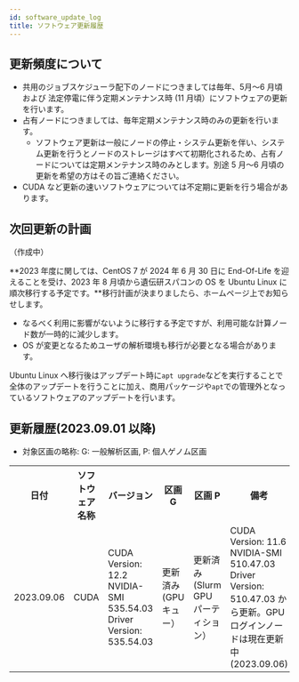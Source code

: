 ```yaml
---
id: software_update_log
title: ソフトウェア更新履歴
---
```



## 更新頻度について

- 共用のジョブスケジューラ配下のノードにつきましては毎年、5月～6 月頃および 法定停電に伴う定期メンテナンス時 (11 月頃）にソフトウェアの更新を行います。
- 占有ノードにつきましては、毎年定期メンテナンス時のみの更新を行います。
    - ソフトウェア更新は一般にノードの停止・システム更新を伴い、システム更新を行うとノードのストレージはすべて初期化されるため、占有ノードについては定期メンテナンス時のみとします。別途 5 月～6 月頃の更新を希望の方はその旨ご連絡ください。
- CUDA など更新の速いソフトウェアについては不定期に更新を行う場合があります。


## 次回更新の計画

（作成中）

**2023 年度に関しては、CentOS 7 が 2024 年 6 月 30 日に End-Of-Life を迎えることを受け、2023 年 8 月頃から遺伝研スパコンの OS を Ubuntu Linux に順次移行する予定です。**移行計画が決まりましたら、ホームページ上でお知らせします。
- なるべく利用に影響がないように移行する予定ですが、利用可能な計算ノード数が一時的に減少します。
- OS が変更となるためユーザの解析環境も移行が必要となる場合があります。


Ubuntu Linux へ移行後はアップデート時に`apt upgrade`などを実行することで全体のアップデートを行うことに加え、商用パッケージや`apt`での管理外となっているソフトウェアのアップデートを行います。 




## 更新履歴(2023.09.01 以降)

- 対象区画の略称: G: 一般解析区画, P: 個人ゲノム区画


<table>
<tr>
<th>日付</th>
<th>ソフトウェア名称</th>
<th>バージョン</th>
<th width="100">区画 G</th>
<th width="100">区画 P</th>
<th>備考</th>
</tr>
<tr>
<td>2023.09.06</td>
<td>CUDA</td>
<td>CUDA Version: 12.2         NVIDIA-SMI 535.54.03    Driver Version: 535.54.03</td>
<td>更新済み(GPU キュー）</td>
<td>更新済み(Slurm GPU パーティション）</td>
<td>CUDA Version: 11.6       NVIDIA-SMI 510.47.03    Driver Version: 510.47.03 から更新。GPU ログインノードは現在更新中(2023.09.06)</td>
</tr>

</table>

